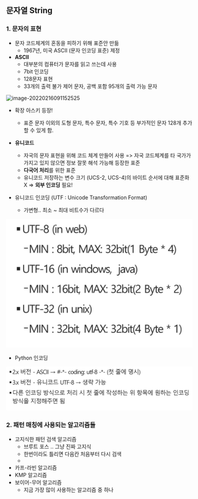 ## 문자열 String



### 1. 문자의 표현

- 문자 코드체계의 혼동을 피하기 위해 표준안 만듦
  - 1967년, 미국 ASCII (문자 인코딩 표준) 제정 
- **ASCII**
  - 대부분의 컴퓨터가 문자를 읽고 쓰는데 사용
  - 7bit 인코딩
  - 128문자 표현
  - 33개의 출력 불가 제어 문자, 공백 포함 95개의 출력 가능 문자 

![image-20220216091152525](C:\Users\petteloiv\AppData\Roaming\Typora\typora-user-images\image-20220216091152525.png)

- 확장 아스키 등장! 
  - 표준 문자 이외의 도형 문자, 특수 문자, 특수 기호 등 부가적인 문자 128개 추가할 수 있게 함.



- **유니코드**
  - 자국의 문자 표현을 위해 코드 체계 만들어 사용 =>  자국 코드체계를 타 국가가 가지고 있지 않으면 정보 잘못 해석 가능해 등장한 표준
  - **다국어 처리**를 위한 표준 
  - 유니코드 저장하는 변수 크기 (UCS-2, UCS-4)의 바이트 순서에 대해 표준화 X => **외부 인코딩** 필요! 
- 유니코드 인코딩 (UTF : Unicode Transformation Format)
  - 가변형.. 최소 ~ 최대 비트수가 다르다 

![image-20220216093903902](0216_String.assets/image-20220216093903902.png)

- Python 인코딩 

![image-20220216094425178](0216_String.assets/image-20220216094425178.png)



### 2. 패턴 매칭에 사용되는 알고리즘들

- 고지식한 패턴 검색 알고리즘
  - 브루트 포스 .. 그냥 진짜 고지식
  - 한번이라도 틀리면 다음칸 처음부터 다시 검색
  - 
- 카프-라빈 알고리즘
- KMP 알고리즘
- 보이어-무어 알고리즘 
  - 지금 가장 많이 사용하는 알고리즘 중 하나
